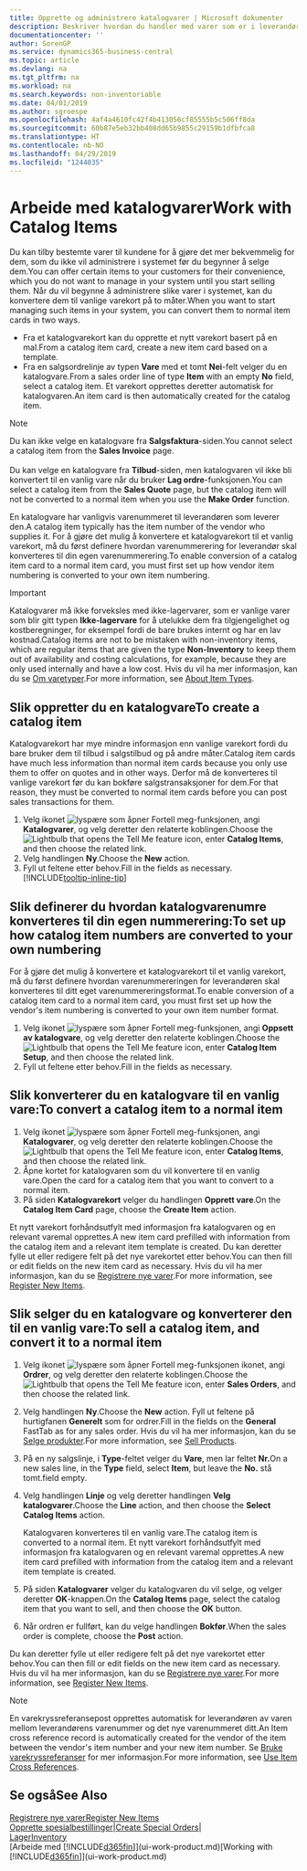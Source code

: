 ```yaml
---
title: Opprette og administrere katalogvarer | Microsoft dokumenter
description: Beskriver hvordan du handler med varer som er i leverandørerlisten for varer, men som ikke er i din egen oversikt over varer.
documentationcenter: ''
author: SorenGP
ms.service: dynamics365-business-central
ms.topic: article
ms.devlang: na
ms.tgt_pltfrm: na
ms.workload: na
ms.search.keywords: non-inventoriable
ms.date: 04/01/2019
ms.author: sgroespe
ms.openlocfilehash: 4af4a4610fc42f4b413056cf85555b5c506ff8da
ms.sourcegitcommit: 60b87e5eb32bb408dd65b9855c29159b1dfbfca8
ms.translationtype: HT
ms.contentlocale: nb-NO
ms.lasthandoff: 04/29/2019
ms.locfileid: "1244035"
---
```

# <a name="work-with-catalog-items"></a><span data-ttu-id="5f571-103">Arbeide med katalogvarer</span><span class="sxs-lookup"><span data-stu-id="5f571-103">Work with Catalog Items</span></span>
<span data-ttu-id="5f571-104">Du kan tilby bestemte varer til kundene for å gjøre det mer bekvemmelig for dem, som du ikke vil administrere i systemet før du begynner å selge dem.</span><span class="sxs-lookup"><span data-stu-id="5f571-104">You can offer certain items to your customers for their convenience, which you do not want to manage in your system until you start selling them.</span></span> <span data-ttu-id="5f571-105">Når du vil begynne å administrere slike varer i systemet, kan du konvertere dem til vanlige varekort på to måter.</span><span class="sxs-lookup"><span data-stu-id="5f571-105">When you want to start managing such items in your system, you can convert them to normal item cards in two ways.</span></span>

* <span data-ttu-id="5f571-106">Fra et katalogvarekort kan du opprette et nytt varekort basert på en mal.</span><span class="sxs-lookup"><span data-stu-id="5f571-106">From a catalog item card, create a new item card based on a template.</span></span>
* <span data-ttu-id="5f571-107">Fra en salgsordrelinje av typen **Vare** med et tomt **Nei**-felt velger du en katalogvare.</span><span class="sxs-lookup"><span data-stu-id="5f571-107">From a sales order line of type **Item** with an empty **No** field, select a catalog item.</span></span> <span data-ttu-id="5f571-108">Et varekort opprettes deretter automatisk for katalogvaren.</span><span class="sxs-lookup"><span data-stu-id="5f571-108">An item card is then automatically created for the catalog item.</span></span>

> [!NOTE]  
> <span data-ttu-id="5f571-109">Du kan ikke velge en katalogvare fra **Salgsfaktura**-siden.</span><span class="sxs-lookup"><span data-stu-id="5f571-109">You cannot select a catalog item from the **Sales Invoice** page.</span></span><br /><br />
> <span data-ttu-id="5f571-110">Du kan velge en katalogvare fra **Tilbud**-siden, men katalogvaren vil ikke bli konvertert til en vanlig vare når du bruker **Lag ordre**-funksjonen.</span><span class="sxs-lookup"><span data-stu-id="5f571-110">You can select a catalog item from the **Sales Quote** page, but the catalog item will not be converted to a normal item when you use the **Make Order** function.</span></span>

<span data-ttu-id="5f571-111">En katalogvare har vanligvis varenummeret til leverandøren som leverer den.</span><span class="sxs-lookup"><span data-stu-id="5f571-111">A catalog item typically has the item number of the vendor who supplies it.</span></span> <span data-ttu-id="5f571-112">For å gjøre det mulig å konvertere et katalogvarekort til et vanlig varekort, må du først definere hvordan varenummerering for leverandør skal konverteres til din egen varenummerering.</span><span class="sxs-lookup"><span data-stu-id="5f571-112">To enable conversion of a catalog item card to a normal item card, you must first set up how vendor item numbering is converted to your own item numbering.</span></span>   

> [!Important]
> <span data-ttu-id="5f571-113">Katalogvarer må ikke forveksles med ikke-lagervarer, som er vanlige varer som blir gitt typen **Ikke-lagervare** for å utelukke dem fra tilgjengelighet og kostberegninger, for eksempel fordi de bare brukes internt og har en lav kostnad.</span><span class="sxs-lookup"><span data-stu-id="5f571-113">Catalog items are not to be mistaken with non-inventory items, which are regular items that are given the type **Non-Inventory** to keep them out of availability and costing calculations, for example, because they are only used internally and have a low cost.</span></span> <span data-ttu-id="5f571-114">Hvis du vil ha mer informasjon, kan du se [Om varetyper](inventory-about-item-types.md).</span><span class="sxs-lookup"><span data-stu-id="5f571-114">For more information, see [About Item Types](inventory-about-item-types.md).</span></span>

## <a name="to-create-a-catalog-item"></a><span data-ttu-id="5f571-115">Slik oppretter du en katalogvare</span><span class="sxs-lookup"><span data-stu-id="5f571-115">To create a catalog item</span></span>
<span data-ttu-id="5f571-116">Katalogvarekort har mye mindre informasjon enn vanlige varekort fordi du bare bruker dem til tilbud i salgstilbud og på andre måter.</span><span class="sxs-lookup"><span data-stu-id="5f571-116">Catalog item cards have much less information than normal item cards because you only use them to offer on quotes and in other ways.</span></span> <span data-ttu-id="5f571-117">Derfor må de konverteres til vanlige varekort før du kan bokføre salgstransaksjoner for dem.</span><span class="sxs-lookup"><span data-stu-id="5f571-117">For that reason, they must be converted to normal item cards before you can post sales transactions for them.</span></span>

1. <span data-ttu-id="5f571-118">Velg ikonet ![lyspære som åpner Fortell meg-funksjonen](media/ui-search/search_small.png "Fortell hva du vil gjøre"), angi **Katalogvarer**, og velg deretter den relaterte koblingen.</span><span class="sxs-lookup"><span data-stu-id="5f571-118">Choose the ![Lightbulb that opens the Tell Me feature](media/ui-search/search_small.png "Tell me what you want to do") icon, enter **Catalog Items**, and then choose the related link.</span></span>
2. <span data-ttu-id="5f571-119">Velg handlingen **Ny**.</span><span class="sxs-lookup"><span data-stu-id="5f571-119">Choose the **New** action.</span></span>
3. <span data-ttu-id="5f571-120">Fyll ut feltene etter behov.</span><span class="sxs-lookup"><span data-stu-id="5f571-120">Fill in the fields as necessary.</span></span> [!INCLUDE[tooltip-inline-tip](includes/tooltip-inline-tip_md.md)]

## <a name="to-set-up-how-catalog-item-numbers-are-converted-to-your-own-numbering"></a><span data-ttu-id="5f571-121">Slik definerer du hvordan katalogvarenumre konverteres til din egen nummerering:</span><span class="sxs-lookup"><span data-stu-id="5f571-121">To set up how catalog item numbers are converted to your own numbering</span></span>
<span data-ttu-id="5f571-122">For å gjøre det mulig å konvertere et katalogvarekort til et vanlig varekort, må du først definere hvordan varenummereringen for leverandøren skal konverteres til ditt eget varenummereringsformat.</span><span class="sxs-lookup"><span data-stu-id="5f571-122">To enable conversion of a catalog item card to a normal item card, you must first set up how the vendor's item numbering is converted to your own item number format.</span></span>

1. <span data-ttu-id="5f571-123">Velg ikonet ![lyspære som åpner Fortell meg-funksjonen](media/ui-search/search_small.png "Fortell hva du vil gjøre"), angi **Oppsett av katalogvare**, og velg deretter den relaterte koblingen.</span><span class="sxs-lookup"><span data-stu-id="5f571-123">Choose the ![Lightbulb that opens the Tell Me feature](media/ui-search/search_small.png "Tell me what you want to do") icon, enter **Catalog Item Setup**, and then choose the related link.</span></span>
2. <span data-ttu-id="5f571-124">Fyll ut feltene etter behov.</span><span class="sxs-lookup"><span data-stu-id="5f571-124">Fill in the fields as necessary.</span></span>

## <a name="to-convert-a-catalog-item-to-a-normal-item"></a><span data-ttu-id="5f571-125">Slik konverterer du en katalogvare til en vanlig vare:</span><span class="sxs-lookup"><span data-stu-id="5f571-125">To convert a catalog item to a normal item</span></span>
1. <span data-ttu-id="5f571-126">Velg ikonet ![lyspære som åpner Fortell meg-funksjonen](media/ui-search/search_small.png "Fortell hva du vil gjøre"), angi **Katalogvarer**, og velg deretter den relaterte koblingen.</span><span class="sxs-lookup"><span data-stu-id="5f571-126">Choose the ![Lightbulb that opens the Tell Me feature](media/ui-search/search_small.png "Tell me what you want to do") icon, enter **Catalog Items**, and then choose the related link.</span></span>
2. <span data-ttu-id="5f571-127">Åpne kortet for katalogvaren som du vil konvertere til en vanlig vare.</span><span class="sxs-lookup"><span data-stu-id="5f571-127">Open the card for a catalog item that you want to convert to a normal item.</span></span>
3. <span data-ttu-id="5f571-128">På siden **Katalogvarekort** velger du handlingen **Opprett vare**.</span><span class="sxs-lookup"><span data-stu-id="5f571-128">On the **Catalog Item Card** page, choose the **Create Item** action.</span></span>

<span data-ttu-id="5f571-129">Et nytt varekort forhåndsutfylt med informasjon fra katalogvaren og en relevant varemal opprettes.</span><span class="sxs-lookup"><span data-stu-id="5f571-129">A new item card prefilled with information from the catalog item and a relevant item template is created.</span></span> <span data-ttu-id="5f571-130">Du kan deretter fylle ut eller redigere felt på det nye varekortet etter behov.</span><span class="sxs-lookup"><span data-stu-id="5f571-130">You can then fill or edit fields on the new item card as necessary.</span></span> <span data-ttu-id="5f571-131">Hvis du vil ha mer informasjon, kan du se [Registrere nye varer](inventory-how-register-new-items.md).</span><span class="sxs-lookup"><span data-stu-id="5f571-131">For more information, see [Register New Items](inventory-how-register-new-items.md).</span></span>

## <a name="to-sell-a-catalog-item-and-convert-it-to-a-normal-item"></a><span data-ttu-id="5f571-132">Slik selger du en katalogvare og konverterer den til en vanlig vare:</span><span class="sxs-lookup"><span data-stu-id="5f571-132">To sell a catalog item, and convert it to a normal item</span></span>
1. <span data-ttu-id="5f571-133">Velg ikonet ![lyspære som åpner Fortell meg-funksjonen](media/ui-search/search_small.png "Fortell hva du vil gjøre") ikonet, angi **Ordrer**, og velg deretter den relaterte koblingen.</span><span class="sxs-lookup"><span data-stu-id="5f571-133">Choose the ![Lightbulb that opens the Tell Me feature](media/ui-search/search_small.png "Tell me what you want to do") icon, enter **Sales Orders**, and then choose the related link.</span></span>
2. <span data-ttu-id="5f571-134">Velg handlingen **Ny**.</span><span class="sxs-lookup"><span data-stu-id="5f571-134">Choose the **New** action.</span></span> <span data-ttu-id="5f571-135">Fyll ut feltene på hurtigfanen **Generelt** som for ordrer.</span><span class="sxs-lookup"><span data-stu-id="5f571-135">Fill in the fields on the **General** FastTab as for any sales order.</span></span> <span data-ttu-id="5f571-136">Hvis du vil ha mer informasjon, kan du se [Selge produkter](sales-how-sell-products.md).</span><span class="sxs-lookup"><span data-stu-id="5f571-136">For more information, see [Sell Products](sales-how-sell-products.md).</span></span>
3. <span data-ttu-id="5f571-137">På en ny salgslinje, i **Type**-feltet velger du **Vare**, men lar feltet **Nr.**</span><span class="sxs-lookup"><span data-stu-id="5f571-137">On a new sales line, in the **Type** field, select **Item**, but leave the **No.**</span></span> <span data-ttu-id="5f571-138">stå tomt.</span><span class="sxs-lookup"><span data-stu-id="5f571-138">field empty.</span></span>
4. <span data-ttu-id="5f571-139">Velg handlingen **Linje** og velg deretter handlingen **Velg katalogvarer**.</span><span class="sxs-lookup"><span data-stu-id="5f571-139">Choose the **Line** action, and then choose the **Select Catalog Items** action.</span></span>

    <span data-ttu-id="5f571-140">Katalogvaren konverteres til en vanlig vare.</span><span class="sxs-lookup"><span data-stu-id="5f571-140">The catalog item is converted to a normal item.</span></span> <span data-ttu-id="5f571-141">Et nytt varekort forhåndsutfylt med informasjon fra katalogvaren og en relevant varemal opprettes.</span><span class="sxs-lookup"><span data-stu-id="5f571-141">A new item card prefilled with information from the catalog item and a relevant item template is created.</span></span>
5. <span data-ttu-id="5f571-142">På siden **Katalogvarer** velger du katalogvaren du vil selge, og velger deretter **OK**-knappen.</span><span class="sxs-lookup"><span data-stu-id="5f571-142">On the **Catalog Items** page, select the catalog item that you want to sell, and then choose the **OK** button.</span></span>
6. <span data-ttu-id="5f571-143">Når ordren er fullført, kan du velge handlingen **Bokfør**.</span><span class="sxs-lookup"><span data-stu-id="5f571-143">When the sales order is complete, choose the **Post** action.</span></span>

<span data-ttu-id="5f571-144">Du kan deretter fylle ut eller redigere felt på det nye varekortet etter behov.</span><span class="sxs-lookup"><span data-stu-id="5f571-144">You can then fill or edit fields on the new item card as necessary.</span></span> <span data-ttu-id="5f571-145">Hvis du vil ha mer informasjon, kan du se [Registrere nye varer](inventory-how-register-new-items.md).</span><span class="sxs-lookup"><span data-stu-id="5f571-145">For more information, see [Register New Items](inventory-how-register-new-items.md).</span></span>

> [!NOTE]  
>   <span data-ttu-id="5f571-146">En varekryssreferansepost opprettes automatisk for leverandøren av varen mellom leverandørens varenummer og det nye varenummeret ditt.</span><span class="sxs-lookup"><span data-stu-id="5f571-146">An Item cross reference record is automatically created for the vendor of the item between the vendor's item number and your new item number.</span></span> <span data-ttu-id="5f571-147">Se [Bruke varekryssreferanser](inventory-how-use-item-cross-refs.md) for mer informasjon.</span><span class="sxs-lookup"><span data-stu-id="5f571-147">For more information, see [Use Item Cross References](inventory-how-use-item-cross-refs.md).</span></span>

## <a name="see-also"></a><span data-ttu-id="5f571-148">Se også</span><span class="sxs-lookup"><span data-stu-id="5f571-148">See Also</span></span>
[<span data-ttu-id="5f571-149">Registrere nye varer</span><span class="sxs-lookup"><span data-stu-id="5f571-149">Register New Items</span></span>](inventory-how-register-new-items.md)  
<span data-ttu-id="5f571-150">[Opprette spesialbestillinger](sales-how-to-create-special-orders.md)|</span><span class="sxs-lookup"><span data-stu-id="5f571-150">[Create Special Orders](sales-how-to-create-special-orders.md)|</span></span>  
[<span data-ttu-id="5f571-151">Lager</span><span class="sxs-lookup"><span data-stu-id="5f571-151">Inventory</span></span>](inventory-manage-inventory.md)  
<span data-ttu-id="5f571-152">[Arbeide med [!INCLUDE[d365fin](includes/d365fin_md.md)]](ui-work-product.md)</span><span class="sxs-lookup"><span data-stu-id="5f571-152">[Working with [!INCLUDE[d365fin](includes/d365fin_md.md)]](ui-work-product.md)</span></span>
